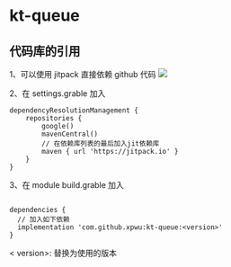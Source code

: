 # kt-queue


## 代码库的引用
1、可以使用 jitpack 直接依赖 github 代码   [![](https://jitpack.io/v/xpwu/kt-queue.svg)](https://jitpack.io/#xpwu/kt-queue)

2、在 settings.grable 加入
```
dependencyResolutionManagement {
	repositories {
		google()
		mavenCentral()
		// 在依赖库列表的最后加入jit依赖库
		maven { url 'https://jitpack.io' }
	}
}
```

3、在 module build.grable 加入
```

dependencies {
  // 加入如下依赖
  implementation 'com.github.xpwu:kt-queue:<version>'
}
```
< version>: 替换为使用的版本 
